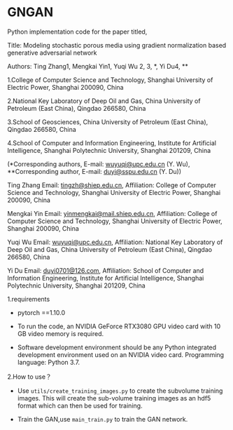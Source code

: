 # GNGAN

Python implementation code for the paper titled,

Title: Modeling stochastic porous media using gradient normalization based generative adversarial network

Authors: Ting Zhang1, Mengkai Yin1, Yuqi Wu 2, 3, *, Yi Du4, **

1.College of Computer Science and Technology, Shanghai University of Electric Power, Shanghai 200090, China 

2.National Key Laboratory of Deep Oil and Gas, China University of Petroleum (East China), Qingdao 266580, China

3.School of Geosciences, China University of Petroleum (East China), Qingdao 266580, China

4.School of Computer and Information Engineering, Institute for Artificial Intelligence, Shanghai Polytechnic University, Shanghai 201209, China

(*Corresponding authors, E-mail: [wuyuqi@upc.edu.cn](mailto:wuyuqi@upc.edu.cn) (Y. Wu), **Corresponding author, E-mail: duyi@sspu.edu.cn (Y. Du))

Ting Zhang Email: tingzh@shiep.edu.cn, Affiliation: College of Computer Science and Technology, Shanghai University of Electric Power, Shanghai 200090, China

Mengkai Yin Email: yinmengkai@mail.shiep.edu.cn, Affiliation: College of Computer Science and Technology, Shanghai University of Electric Power, Shanghai 200090, China

Yuqi Wu Email: wuyuqi@upc.edu.cn, Affiliation: National Key Laboratory of Deep Oil and Gas, China University of Petroleum (East China), Qingdao 266580, China

Yi Du Email: duyi0701@126.com, Affiliation: School of Computer and Information Engineering, Institute for Artificial Intelligence, Shanghai Polytechnic University, Shanghai 201209, China

1.requirements

- pytorch ==1.10.0


- To run the code, an NVIDIA GeForce RTX3080 GPU video card with 10 GB video memory is required. 


- Software development environment should be any Python integrated development environment used on an NVIDIA video card. Programming language: Python 3.7.

2.How to use？

- Use `utils/create_training_images.py` to create the subvolume training images. This will create the sub-volume training images as an hdf5 format which can then be used for training.  

- Train the GAN,use `main_train.py` to train the GAN network.
